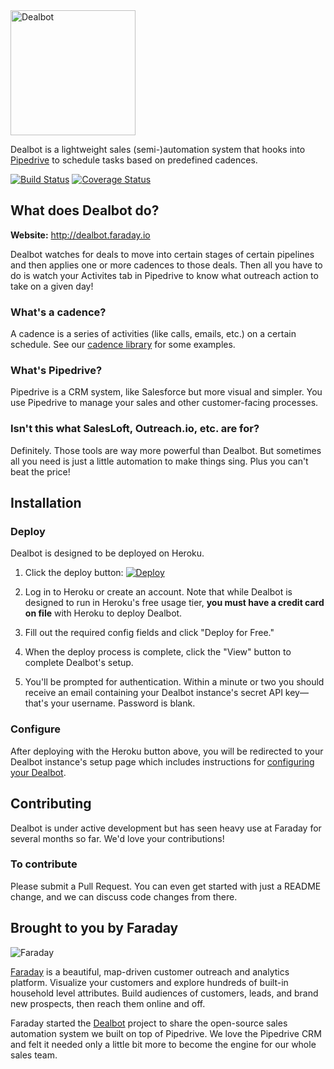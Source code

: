 <img src="https://cdn.rawgit.com/dealbot/dealbot/master/dealbot.svg" alt="Dealbot" width="200" />

Dealbot is a lightweight sales (semi-)automation system that hooks into [Pipedrive](https://pipedrive.com/taf/faraday1) to schedule tasks based on predefined cadences.

[![Build Status](https://travis-ci.org/dealbot/dealbot.svg?branch=master)](https://travis-ci.org/dealbot/dealbot) [![Coverage Status](https://coveralls.io/repos/github/dealbot/dealbot/badge.svg?branch=master)](https://coveralls.io/github/dealbot/dealbot?branch=master)

## What does Dealbot do?

**Website:** http://dealbot.faraday.io

Dealbot watches for deals to move into certain stages of certain pipelines and then applies one or more cadences to those deals. Then all you have to do is watch your Activites tab in Pipedrive to know what outreach action to take on a given day!

### What's a cadence?

A cadence is a series of activities (like calls, emails, etc.) on a certain schedule. See our [cadence library](../../../cadences) for some examples.

### What's Pipedrive?

Pipedrive is a CRM system, like Salesforce but more visual and simpler. You use Pipedrive to manage your sales and other customer-facing processes.

### Isn't this what SalesLoft, Outreach.io, etc. are for?

Definitely. Those tools are way more powerful than Dealbot. But sometimes all you need is just a little automation to make things sing. Plus you can't beat the price!

## Installation

### Deploy

Dealbot is designed to be deployed on Heroku.

1. Click the deploy button: [![Deploy](https://www.herokucdn.com/deploy/button.svg)](https://heroku.com/deploy)

2. Log in to Heroku or create an account. Note that while Dealbot is designed to run in Heroku's free usage tier, **you must have a credit card on file** with Heroku to deploy Dealbot.

3. Fill out the required config fields and click "Deploy for Free."

4. When the deploy process is complete, click the "View" button to complete Dealbot's setup.

5. You'll be prompted for authentication. Within a minute or two you should receive an email containing your Dealbot instance's secret API key—that's your username. Password is blank.

### Configure

After deploying with the Heroku button above, you will be redirected to your Dealbot instance's setup page which includes instructions for [configuring your Dealbot](http://dealbot.faraday.io/configuration). 

## Contributing

Dealbot is under active development but has seen heavy use at Faraday for several months so far. We'd love your contributions!

### To contribute

Please submit a Pull Request. You can even get started with just a README change, and we can discuss code changes from there.

## Brought to you by Faraday

![Faraday](https://cdn.rawgit.com/rossmeissl/9ca9523390a01aeb5458b520cd2b1252/raw/6367682fc0157c1a00d65f32ee399373cee03b96/faraday_logo.svg)

[Faraday](http://www.faraday.io) is a beautiful, map-driven customer outreach and analytics platform. Visualize your customers and explore hundreds of built-in household level attributes. Build audiences of customers, leads, and brand new prospects, then reach them online and off.

Faraday started the [Dealbot](../../../dealbot) project to share the open-source sales automation system we built on top of Pipedrive. We love the Pipedrive CRM and felt it needed only a little bit more to become the engine for our whole sales team.